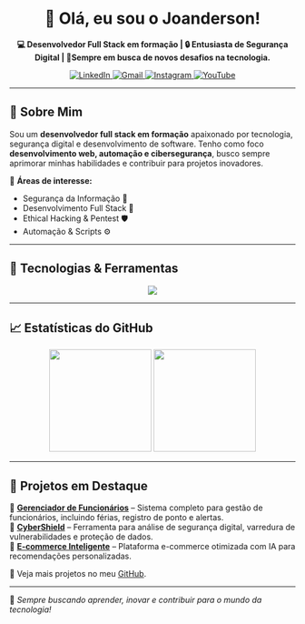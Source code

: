 <h1 align="center">👋 Olá, eu sou o Joanderson!</h1>

<p align="center">
  <b>💻 Desenvolvedor Full Stack em formação | 🔒 Entusiasta de Segurança Digital | 🎯Sempre em busca de novos desafios na tecnologia.</b>
</p>

<p align="center">
  <a href="https://www.linkedin.com/in/joanderson-mateus-aa82a91b2/">
    <img src="https://img.shields.io/badge/LinkedIn-%230077B5.svg?&style=for-the-badge&logo=linkedin&logoColor=white" alt="LinkedIn">
  </a>
  <a href="mailto:mateusandeson@gmail.com">
    <img src="https://img.shields.io/badge/Gmail-D14836?style=for-the-badge&logo=gmail&logoColor=white" alt="Gmail">
  </a>
  <a href="https://www.instagram.com/dev_federal/">
    <img src="https://img.shields.io/badge/Instagram-E4405F?style=for-the-badge&logo=instagram&logoColor=white" alt="Instagram">
  </a>
  <a href="https://www.youtube.com/channel/UCPF7Flh7rtKws2JI7ML0_-A">
    <img src="https://img.shields.io/badge/YouTube-FF0000?style=for-the-badge&logo=youtube&logoColor=white" alt="YouTube">
  </a>
</p>

---

## 🚀 Sobre Mim  

Sou um **desenvolvedor full stack em formação** apaixonado por tecnologia, segurança digital e desenvolvimento de software. Tenho como foco **desenvolvimento web, automação e cibersegurança**, busco sempre aprimorar minhas habilidades e contribuir para projetos inovadores.  

📌 **Áreas de interesse:**  
- Segurança da Informação 🔐  
- Desenvolvimento Full Stack 🚀  
- Ethical Hacking & Pentest 🛡️  
- Automação & Scripts ⚙️  

---
## 🔧 Tecnologias & Ferramentas  

<div align="center">
  <img src="https://skillicons.dev/icons?i=java,python,c,cpp,cs,html,js" />
</div>

---

## 📈 Estatísticas do GitHub  

<div align="center">
  <img height="180px" src="https://github-readme-stats.vercel.app/api?username=devfederal&show_icons=true&theme=radical&count_private=true&include_all_commits=true" />
  <img height="180px" src="https://github-readme-stats.vercel.app/api/top-langs/?username=devfederal&layout=compact&langs_count=7&theme=radical&v=2" />

</div>

---

## 🎯 Projetos em Destaque  

🔹 **[Gerenciador de Funcionários](https://github.com/Joanderson/gerenciador-funcionarios)** – Sistema completo para gestão de funcionários, incluindo férias, registro de ponto e alertas.  
🔹 **[CyberShield](https://github.com/Joanderson/cybershield)** – Ferramenta para análise de segurança digital, varredura de vulnerabilidades e proteção de dados.  
🔹 **[E-commerce Inteligente](https://github.com/Joanderson/ecommerce-inteligente)** – Plataforma e-commerce otimizada com IA para recomendações personalizadas.  

📌 Veja mais projetos no meu [GitHub](https://github.com/devfederal?tab=projects).  

---

🚀 *Sempre buscando aprender, inovar e contribuir para o mundo da tecnologia!*  
